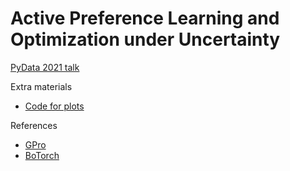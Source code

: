 # Active Preference Learning and Optimization under Uncertainty

[PyData 2021 talk]()

Extra materials
- [Code for plots](https://github.com/KrisNguyen135/Talks/tree/main/2021_10_preference_opt/notebooks)

References
- [GPro](https://github.com/chariff/GPro)
- [BoTorch](https://botorch.org/)
